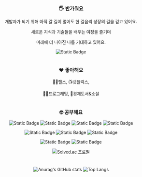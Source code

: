 <div align=center>

  
### 🖐️ 반가워요
개발자가 되기 위해 아직 갈 길이 멀어도 한 걸음씩 성장의 길을 걷고 있어요.

새로운 지식과 기술들을 배우는 여정을 즐기며 

미래에 더 나아진 나를 기대하고 있어요.

![Static Badge](https://img.shields.io/badge/Velog-%23E0FFDB?style=plastic&logo=velog&logoColor=%2320C997&link=https%3A%2F%2Fvelog.io%2F%401997myeong)


#

### ❤️ 좋아해요
🏋️‍♂️헬스, 📺넷플릭스, 

🧑‍💻프로그래밍, 📖경제도서&소설

#
  
### 🤓 공부해요
  
![Static Badge](https://img.shields.io/badge/Java-%23FFCD12?style=plastic&logo=Java)
![Static Badge](https://img.shields.io/badge/Spring-%23E4F7BA?style=plastic&logo=spring&logoColor=%236DB33F)
![Static Badge](https://img.shields.io/badge/JPA-%23FAF4C0?style=plastic&logo=spring&logoColor=%236DB33F)
![Static Badge](https://img.shields.io/badge/Security-%23EAEAEA?style=plastic&logo=springsecurity&logoColor=%236DB33F)

![Static Badge](https://img.shields.io/badge/MySQL-%23FFFFFF?style=plastic&logo=mysql&logoColor=%234479A1) 
![Static Badge](https://img.shields.io/badge/GIt-%23FFFFFF?style=plastic&logo=git&logoColor=%23F05032)
 ![Static Badge](https://img.shields.io/badge/GItHub-%23FFFFFF?style=plastic&logo=github&logoColor=%23181717) 
 
 ![Static Badge](https://img.shields.io/badge/Docker-%23E6FFFF?style=plastic&logo=docker&logoColor=%232496ED)
 ![Static Badge](https://img.shields.io/badge/AWS-%23D9E5FF?style=plastic&logo=amazonaws&logoColor=%23232F3E)
 
[![Solved.ac 프로필](http://mazassumnida.wtf/api/v2/generate_badge?boj=mj9080)](https://solved.ac/mj9080)

#

![Anurag's GitHub stats](https://github-readme-stats.vercel.app/api?username=1997myeong&show_icons=true&theme=rose)
![Top Langs](https://github-readme-stats.vercel.app/api/top-langs/?username=1997myeong&layout=compact&theme=rose)




</div>

<!--
**1997myeong/1997myeong** is a ✨ _special_ ✨ repository because its `README.md` (this file) appears on your GitHub profile.

Here are some ideas to get you started:

- 🔭 I’m currently working on ...
- 🌱 I’m currently learning ...
- 👯 I’m looking to collaborate on ...
- 🤔 I’m looking for help with ...
- 💬 Ask me about ...
- 📫 How to reach me: ...
- 😄 Pronouns: ...
- ⚡ Fun fact: ...
-->
